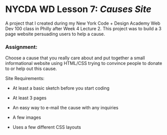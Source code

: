 # NYCDA WD Lesson 7: <i>Causes Site</i>
A project that I created during my New York Code + Design Academy Web Dev 100 class in Philly after Week 4 Lecture 2. This project was to build a 3 page website persuading users to help a cause.

### Assignment:
Choose a cause that you really care about and put together a small informational website using HTML/CSS trying to convince people to donate to or help out this cause.

Site Requirements:

* At least a basic sketch before you start coding

* At least 3 pages

* An easy way to e-mail the cause with any inquiries

* A few images

* Uses a few different CSS layouts
